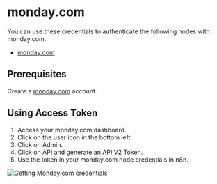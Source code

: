 # monday.com

You can use these credentials to authenticate the following nodes with monday.com.

- [monday.com](/integrations/nodes/n8n-nodes-base.mondayCom/)

## Prerequisites

Create a [monday.com](https://monday.com/) account.

## Using Access Token
1. Access your monday.com dashboard.
2. Click on the user icon in the bottom left.
3. Click on Admin.
4. Click on API and generate an API V2 Token.
5. Use the token in your monday.com node credentials in n8n.

![Getting Monday.com credentials](/_images/integrations/credentials/mondaycom/using-access-token.gif)
